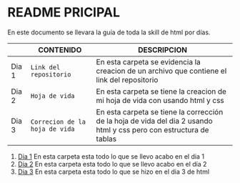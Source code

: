 # README PRICIPAL
En este documento se llevara la guía de toda la skill de html por días.

|                |CONTENIDO                         |DESCRIPCION                             |
|------------------|------------------------------------|-----------------------------------|
|Dia 1|`Link del repositorio`            |En esta carpeta se evidencia la creacion de un archivo que contiene el link del repositorio            |
|Dia 2         |`Hoja de vida `            |En esta carpeta se tiene la creacion de mi hoja de vida con usando html y css           |
|Dia 3         |`Correcion de la hoja de vida`|En esta carpeta se tiene la corrección de la hoja de vida del dia 2 usando html y css pero con estructura de tablas|

1. [Dia 1](https://github.com/harleyyefreycabralesvargas/HTML_S1_CabralesHarley/tree/master/Dia%201) En esta carpeta esta todo lo que se llevo acabo en el dia 1
2. [Dia 2](https://github.com/harleyyefreycabralesvargas/HTML_S1_CabralesHarley/tree/master/Dia%202) En esta carpeta esta todo lo que se llevo acabo en el día 2
3. [Dia 3](Dia%203) En esta carpeta esta todo lo que se hizo en el dia 3 de html

